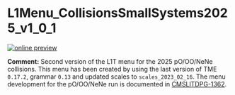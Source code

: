 # L1Menu_CollisionsSmallSystems2025_v1_0_1

[![online preview](https://img.shields.io/badge/Online%20preview-click%20here-blue)](https://htmlpreview.github.io/?https://github.com/cms-l1-dpg/L1MenuRun3/blob/master/development/L1Menu_CollisionsSmallSystems2025_v1_0_1/L1Menu_CollisionsSmallSystems2025_v1_0_1.html)

**Comment:** 
Second version of the L1T menu for the 2025 pO/OO/NeNe collisions.
This menu has been created by using the last version of TME `0.17.2`, grammar `0.13` and updated scales to `scales_2023_02_16`.
The menu development for the pO/OO/NeNe run is documented in [CMSLITDPG-1362](https://its.cern.ch/jira/browse/CMSLITDPG-1362).
